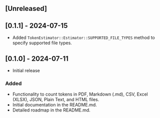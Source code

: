 ## [Unreleased]

## [0.1.1] - 2024-07-15

- Added `TokenEstimator::Estimator::SUPPORTED_FILE_TYPES` method to specify supported file types.

## [0.1.0] - 2024-07-11

- Initial release

### Added
- Functionality to count tokens in PDF, Markdown (.md), CSV, Excel (XLSX), JSON, Plain Text, and HTML files.
- Initial documentation in the README.md.
- Detailed roadmap in the README.md.